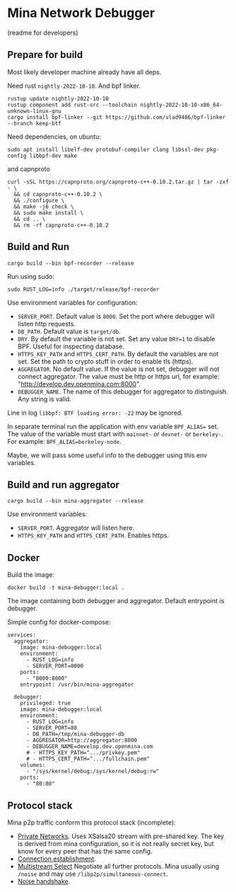 # Mina Network Debugger

(readme for developers)

## Prepare for build

Most likely developer machine already have all deps.

Need rust `nightly-2022-10-10`. And bpf linker.

```
rustup update nightly-2022-10-10
rustup component add rust-src --toolchain nightly-2022-10-10-x86_64-unknown-linux-gnu
cargo install bpf-linker --git https://github.com/vlad9486/bpf-linker --branch keep-btf
```

Need dependencies, on ubuntu:

```
sudo apt install libelf-dev protobuf-compiler clang libssl-dev pkg-config libbpf-dev make
```

and capnproto

```
curl -sSL https://capnproto.org/capnproto-c++-0.10.2.tar.gz | tar -zxf - \
  && cd capnproto-c++-0.10.2 \
  && ./configure \
  && make -j6 check \
  && sudo make install \
  && cd .. \
  && rm -rf capnproto-c++-0.10.2
```

## Build and Run

```
cargo build --bin bpf-recorder --release
```

Run using sudo:

```
sudo RUST_LOG=info ./target/release/bpf-recorder
```

Use environment variables for configuration:

* `SERVER_PORT`. Default value is `8000`. Set the port where debugger will listen http requests.
* `DB_PATH`. Default value is `target/db`.
* `DRY`. By default the variable is not set. Set any value `DRY=1` to disable BPF. Useful for inspecting database.
* `HTTPS_KEY_PATH` and `HTTPS_CERT_PATH`. By default the variables are not set. Set the path to crypto stuff in order to enable tls (https).
* `AGGREGATOR`. No default value. If the value is not set, debugger will not connect aggregator. The value must be http or https url, for example: "http://develop.dev.openmina.com:8000".
* `DEBUGGER_NAME`. The name of this debugger for aggregator to distinguish. Any string is valid.

Line in log `libbpf: BTF loading error: -22` may be ignored.

In separate terminal run the application with env variable `BPF_ALIAS=` set.
The value of the variable must start with `mainnet-` or `devnet-` or `berkeley-`.
For example: `BPF_ALIAS=berkeley-node`.

Maybe, we will pass some useful info to the debugger using this env variables.

## Build and run aggregator

```
cargo build --bin mina-aggregator --release
```

Use environment variables:

* `SERVER_PORT`. Aggregator will listen here.
* `HTTPS_KEY_PATH` and `HTTPS_CERT_PATH`. Enables https.

## Docker

Build the image:

```
docker build -t mina-debugger:local .
```

The image containing both debugger and aggregator. Default entrypoint is debugger. 

Simple config for docker-compose:

```
services:
  aggregator:
    image: mina-debugger:local
    environment:
      - RUST_LOG=info
      - SERVER_PORT=8000
    ports:
      - "8000:8000"
    entrypoint: /usr/bin/mina-aggregator

  debugger:
    privileged: true
    image: mina-debugger:local
    environment:
      - RUST_LOG=info
      - SERVER_PORT=80
      - DB_PATH=/tmp/mina-debugger-db
      - AGGREGATOR=http://aggregator:8000
      - DEBUGGER_NAME=develop.dev.openmina.com
      # - HTTPS_KEY_PATH=".../privkey.pem"
      # - HTTPS_CERT_PATH=".../fullchain.pem"
    volumes:
      - "/sys/kernel/debug:/sys/kernel/debug:rw"
    ports:
      - "80:80"
```

## Protocol stack

Mina p2p traffic conform this protocol stack (incomplete):

* [Private Networks](https://github.com/libp2p/specs/blob/0c40ec885645c13f1ed43f763926973835178c6e/pnet/Private-Networks-PSK-V1.md). Uses XSalsa20 stream with pre-shared key. The key is derived from mina configuration, so it is not really secret key, but know for every peer that has the same config. 
* [Connection establishment](https://github.com/libp2p/specs/tree/0c40ec885645c13f1ed43f763926973835178c6e/connections). 
* [Multistream Select](https://github.com/multiformats/multistream-select/tree/c05dd722fc3d53e0de4576161e46eea72286eef3) Negotiate all further protocols. Mina usually using `/noise` and may use `/libp2p/simultaneous-connect`.
* [Noise handshake](https://github.com/libp2p/specs/tree/0c40ec885645c13f1ed43f763926973835178c6e/noise).
